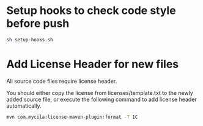
# Setup hooks to check code style before push

```bash
sh setup-hooks.sh
```
# Add License Header for new files

All source code files require license header.

You should either copy the license from licenses/template.txt to the newly added source file,
or execute the following command to add license header automatically.

```bash
mvn com.mycila:license-maven-plugin:format -T 1C
```